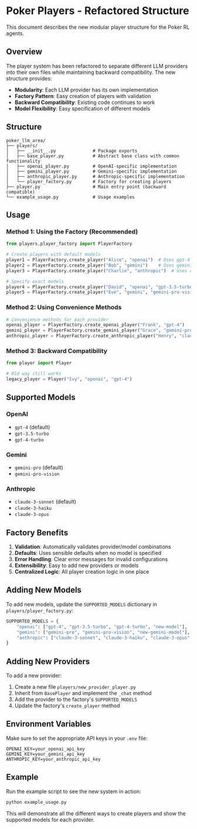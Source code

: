 # Poker Players - Refactored Structure

This document describes the new modular player structure for the Poker RL agents.

## Overview

The player system has been refactored to separate different LLM providers into their own files while maintaining backward compatibility. The new structure provides:

- **Modularity**: Each LLM provider has its own implementation
- **Factory Pattern**: Easy creation of players with validation
- **Backward Compatibility**: Existing code continues to work
- **Model Flexibility**: Easy specification of different models

## Structure

```
poker_llm_area/
├── players/
│   ├── __init__.py              # Package exports
│   ├── base_player.py           # Abstract base class with common functionality
│   ├── openai_player.py         # OpenAI-specific implementation
│   ├── gemini_player.py         # Gemini-specific implementation
│   ├── anthropic_player.py      # Anthropic-specific implementation
│   └── player_factory.py        # Factory for creating players
├── player.py                    # Main entry point (backward compatible)
└── example_usage.py             # Usage examples
```

## Usage

### Method 1: Using the Factory (Recommended)

```python
from players.player_factory import PlayerFactory

# Create players with default models
player1 = PlayerFactory.create_player("Alice", "openai")  # Uses gpt-4
player2 = PlayerFactory.create_player("Bob", "gemini")    # Uses gemini-pro
player3 = PlayerFactory.create_player("Charlie", "anthropic")  # Uses claude-3-sonnet

# Specify exact models
player4 = PlayerFactory.create_player("David", "openai", "gpt-3.5-turbo")
player5 = PlayerFactory.create_player("Eve", "gemini", "gemini-pro-vision")
```

### Method 2: Using Convenience Methods

```python
# Convenience methods for each provider
openai_player = PlayerFactory.create_openai_player("Frank", "gpt-4")
gemini_player = PlayerFactory.create_gemini_player("Grace", "gemini-pro")
anthropic_player = PlayerFactory.create_anthropic_player("Henry", "claude-3-haiku")
```

### Method 3: Backward Compatibility

```python
from player import Player

# Old way still works
legacy_player = Player("Ivy", "openai", "gpt-4")
```

## Supported Models

### OpenAI
- `gpt-4` (default)
- `gpt-3.5-turbo`
- `gpt-4-turbo`

### Gemini
- `gemini-pro` (default)
- `gemini-pro-vision`

### Anthropic
- `claude-3-sonnet` (default)
- `claude-3-haiku`
- `claude-3-opus`

## Factory Benefits

1. **Validation**: Automatically validates provider/model combinations
2. **Defaults**: Uses sensible defaults when no model is specified
3. **Error Handling**: Clear error messages for invalid configurations
4. **Extensibility**: Easy to add new providers or models
5. **Centralized Logic**: All player creation logic in one place

## Adding New Models

To add new models, update the `SUPPORTED_MODELS` dictionary in `players/player_factory.py`:

```python
SUPPORTED_MODELS = {
    "openai": ["gpt-4", "gpt-3.5-turbo", "gpt-4-turbo", "new-model"],
    "gemini": ["gemini-pro", "gemini-pro-vision", "new-gemini-model"],
    "anthropic": ["claude-3-sonnet", "claude-3-haiku", "claude-3-opus", "new-claude-model"]
}
```

## Adding New Providers

To add a new provider:

1. Create a new file `players/new_provider_player.py`
2. Inherit from `BasePlayer` and implement the `_chat` method
3. Add the provider to the factory's `SUPPORTED_MODELS`
4. Update the factory's `create_player` method

## Environment Variables

Make sure to set the appropriate API keys in your `.env` file:

```
OPENAI_KEY=your_openai_api_key
GEMINI_KEY=your_gemini_api_key
ANTHROPIC_KEY=your_anthropic_api_key
```

## Example

Run the example script to see the new system in action:

```bash
python example_usage.py
```

This will demonstrate all the different ways to create players and show the supported models for each provider. 